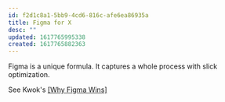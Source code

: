 ```yaml
---
id: f2d1c8a1-5bb9-4cd6-816c-afe6ea86935a
title: Figma for X
desc: ""
updated: 1617765995338
created: 1617765882363
---
```


Figma is a unique formula. It captures a whole process with slick optimization.

See Kwok's [[Why Figma Wins]](https://kwokchain.com/2020/06/19/why-figma-wins/)

